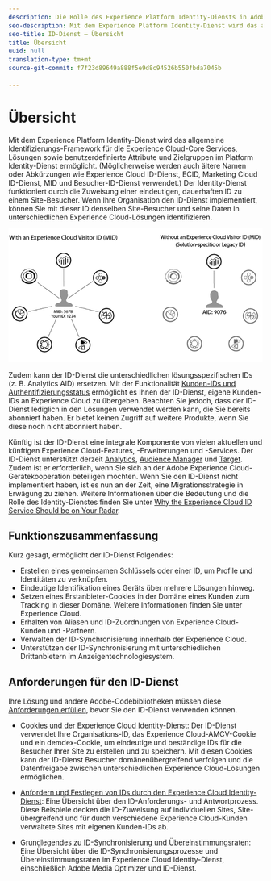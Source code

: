 ```yaml
---
description: Die Rolle des Experience Platform Identity-Diensts in Adobe Experience Cloud.
seo-description: Mit dem Experience Platform Identity-Dienst wird das allgemeine Identifizierungs-Framework für die Experience Cloud-Core Services, Lösungen sowie benutzerdefinierte Attribute und Zielgruppen ermöglicht.
seo-title: ID-Dienst – Übersicht
title: Übersicht
uuid: null
translation-type: tm+mt
source-git-commit: f7f23d89649a888f5e9d8c94526b550fbda7045b

---
```



# Übersicht

Mit dem Experience Platform Identity-Dienst wird das allgemeine Identifizierungs-Framework für die Experience Cloud-Core Services, Lösungen sowie benutzerdefinierte Attribute und Zielgruppen im Platform Identity-Dienst ermöglicht. (Möglicherweise werden auch ältere Namen oder Abkürzungen wie Experience Cloud ID-Dienst, ECID, Marketing Cloud ID-Dienst, MID und Besucher-ID-Dienst verwendet.) Der Identity-Dienst funktioniert durch die Zuweisung einer eindeutigen, dauerhaften ID zu einem Site-Besucher. Wenn Ihre Organisation den ID-Dienst implementiert, können Sie mit dieser ID denselben Site-Besucher und seine Daten in unterschiedlichen Experience Cloud-Lösungen identifizieren.

![](assets/ecid.png)

Zudem kann der ID-Dienst die unterschiedlichen lösungsspezifischen IDs (z. B. Analytics AID) ersetzen. Mit der Funktionalität [Kunden-IDs und Authentifizierungsstatus](/help/reference/authenticated-state.md) ermöglicht es Ihnen der ID-Dienst, eigene Kunden-IDs an Experience Cloud zu übergeben. Beachten Sie jedoch, dass der ID-Dienst lediglich in den Lösungen verwendet werden kann, die Sie bereits abonniert haben. Er bietet keinen Zugriff auf weitere Produkte, wenn Sie diese noch nicht abonniert haben.

Künftig ist der ID-Dienst eine integrale Komponente von vielen aktuellen und künftigen Experience Cloud-Features, -Erweiterungen und -Services. Der ID-Dienst unterstützt derzeit [Analytics](http://www.adobe.com/marketing-cloud/web-analytics.html), [Audience Manager](http://www.adobe.com/marketing-cloud/data-management-platform.html) und [Target](http://www.adobe.com/marketing-cloud/testing-targeting.html). Zudem ist er erforderlich, wenn Sie sich an der Adobe Experience Cloud-Gerätekooperation beteiligen möchten. Wenn Sie den ID-Dienst nicht implementiert haben, ist es nun an der Zeit, eine Migrationsstrategie in Erwägung zu ziehen. Weitere Informationen über die Bedeutung und die Rolle des Identity-Dienstes finden Sie unter [Why the Experience Cloud ID Service Should be on Your Radar](http://blogs.adobe.com/digitalmarketing/analytics/why-new-adobe-marketing-cloud-id-service-should-be-on-your-radar/).

## Funktionszusammenfassung

Kurz gesagt, ermöglicht der ID-Dienst Folgendes:

* Erstellen eines gemeinsamen Schlüssels oder einer ID, um Profile und Identitäten zu verknüpfen.
* Eindeutige Identifikation eines Geräts über mehrere Lösungen hinweg.
* Setzen eines Erstanbieter-Cookies in der Domäne eines Kunden zum Tracking in dieser Domäne. Weitere Informationen finden Sie unter Experience Cloud.
* Erhalten von Aliasen und ID-Zuordnungen von Experience Cloud-Kunden und -Partnern.
* Verwalten der ID-Synchronisierung innerhalb der Experience Cloud.
* Unterstützen der ID-Synchronisierung mit unterschiedlichen Drittanbietern im Anzeigentechnologiesystem.

## Anforderungen für den ID-Dienst

Ihre Lösung und andere Adobe-Codebibliotheken müssen diese [Anforderungen erfüllen](/help/reference/requirements.md), bevor Sie den ID-Dienst verwenden können.

* [Cookies und der Experience Cloud Identity-Dienst](cookies.md): Der ID-Dienst verwendet Ihre Organisations-ID, das Experience Cloud-AMCV-Cookie und ein demdex-Cookie, um eindeutige und beständige IDs für die Besucher Ihrer Site zu erstellen und zu speichern. Mit diesen Cookies kann der ID-Dienst Besucher domänenübergreifend verfolgen und die Datenfreigabe zwischen unterschiedlichen Experience Cloud-Lösungen ermöglichen.


* [Anfordern und Festlegen von IDs durch den Experience Cloud Identity-Dienst](id-request.md): Eine Übersicht über den ID-Anforderungs- und Antwortprozess. Diese Beispiele decken die ID-Zuweisung auf individuellen Sites, Site-übergreifend und für durch verschiedene Experience Cloud-Kunden verwaltete Sites mit eigenen Kunden-IDs ab.
* [Grundlegendes zu ID-Synchronisierung und Übereinstimmungsraten](match-rates.md): Eine Übersicht über die ID-Synchronisierungsprozesse und Übereinstimmungsraten im Experience Cloud Identity-Dienst, einschließlich Adobe Media Optimizer und ID-Dienst.